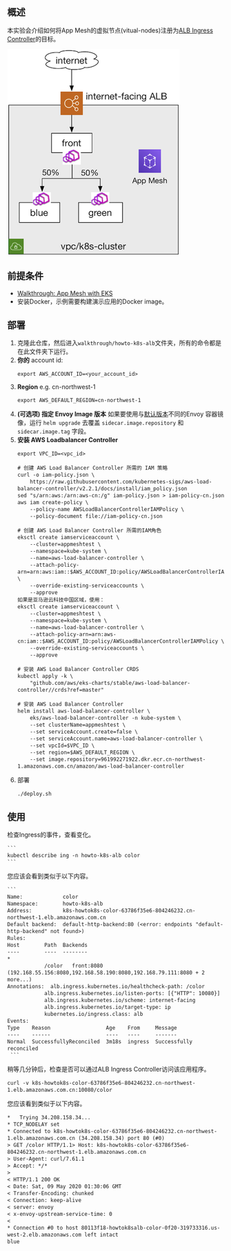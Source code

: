 ## 概述

本实验会介绍如何将App Mesh的虚拟节点(vitual-nodes)注册为[ALB Ingress Controller](https://github.com/kubernetes-sigs/aws-alb-ingress-controller)的目标。

![System Diagram](./howto-k8s-alb.png "System Diagram")

## 前提条件
- [Walkthrough: App Mesh with EKS](../eks/)
- 安装Docker，示例需要构建演示应用的Docker image。

## 部署

1. 克隆此仓库，然后进入`walkthrough/howto-k8s-alb`文件夹，所有的命令都是在此文件夹下运行。
2. **你的** account id:
    ```
    export AWS_ACCOUNT_ID=<your_account_id>
    ```
3. **Region** e.g. cn-northwest-1
    ```
    export AWS_DEFAULT_REGION=cn-northwest-1
    ```
4. **(可选项) 指定 Envoy Image 版本** 如果要使用与[默认版本](https://github.com/aws/eks-charts/tree/master/stable/appmesh-controller#configuration)不同的Envoy 容器镜像，运行 `helm upgrade` 去覆盖 `sidecar.image.repository` 和 `sidecar.image.tag` 字段。
5. **安装 AWS Loadbalancer Controller**
    ```
    export VPC_ID=<vpc_id>

    # 创建 AWS Load Balancer Controller 所需的 IAM 策略
    curl -o iam-policy.json \
        https://raw.githubusercontent.com/kubernetes-sigs/aws-load-balancer-controller/v2.2.1/docs/install/iam_policy.json
    sed "s/arn:aws:/arn:aws-cn:/g" iam-policy.json > iam-policy-cn.json
    aws iam create-policy \
        --policy-name AWSLoadBalancerControllerIAMPolicy \
        --policy-document file://iam-policy-cn.json

    # 创建 AWS Load Balancer Controller 所需的IAM角色
    eksctl create iamserviceaccount \
        --cluster=appmeshtest \
        --namespace=kube-system \
        --name=aws-load-balancer-controller \
        --attach-policy-arn=arn:aws:iam::$AWS_ACCOUNT_ID:policy/AWSLoadBalancerControllerIAMPolicy \
        --override-existing-serviceaccounts \
        --approve
    如果是亚马逊云科技中国区域，使用：
    eksctl create iamserviceaccount \
        --cluster=appmeshtest \
        --namespace=kube-system \
        --name=aws-load-balancer-controller \
        --attach-policy-arn=arn:aws-cn:iam::$AWS_ACCOUNT_ID:policy/AWSLoadBalancerControllerIAMPolicy \
        --override-existing-serviceaccounts \
        --approve

    # 安装 AWS Load Balancer Controller CRDS
    kubectl apply -k \
        "github.com/aws/eks-charts/stable/aws-load-balancer-controller//crds?ref=master"

    # 安装 AWS Load Balancer Controller
    helm install aws-load-balancer-controller \
        eks/aws-load-balancer-controller -n kube-system \
        --set clusterName=appmeshtest \
        --set serviceAccount.create=false \
        --set serviceAccount.name=aws-load-balancer-controller \
        --set vpcId=$VPC_ID \
        --set region=$AWS_DEFAULT_REGION \
        --set image.repository=961992271922.dkr.ecr.cn-northwest-1.amazonaws.com.cn/amazon/aws-load-balancer-controller
    ```
6. 部署
    ```.
    ./deploy.sh
    ```

## 使用

检查Ingress的事件，查看变化。

    ```
    kubectl describe ing -n howto-k8s-alb color
    ```

您应该会看到类似于以下内容。

    ```
    Name:             color
    Namespace:        howto-k8s-alb
    Address:          k8s-howtok8s-color-63786f35e6-804246232.cn-northwest-1.elb.amazonaws.com.cn
    Default backend:  default-http-backend:80 (<error: endpoints "default-http-backend" not found>)
    Rules:
    Host        Path  Backends
    ----        ----  --------
    *
                /color   front:8080 (192.168.55.156:8080,192.168.58.190:8080,192.168.79.111:8080 + 2 more...)
    Annotations:  alb.ingress.kubernetes.io/healthcheck-path: /color
                alb.ingress.kubernetes.io/listen-ports: [{"HTTP": 10080}]
                alb.ingress.kubernetes.io/scheme: internet-facing
                alb.ingress.kubernetes.io/target-type: ip
                kubernetes.io/ingress.class: alb
    Events:
    Type    Reason                  Age    From     Message
    ----    ------                  ----   ----     -------
    Normal  SuccessfullyReconciled  3m18s  ingress  Successfully reconciled
     ```

稍等几分钟后，检查是否可以通过ALB Ingress Controller访问该应用程序。

```
curl -v k8s-howtok8s-color-63786f35e6-804246232.cn-northwest-1.elb.amazonaws.com.cn:10080/color
```

您应该看到类似于以下内容。

```
*   Trying 34.208.158.34...
* TCP_NODELAY set
* Connected to k8s-howtok8s-color-63786f35e6-804246232.cn-northwest-1.elb.amazonaws.com.cn (34.208.158.34) port 80 (#0)
> GET /color HTTP/1.1> Host: k8s-howtok8s-color-63786f35e6-804246232.cn-northwest-1.elb.amazonaws.com.cn
> User-Agent: curl/7.61.1
> Accept: */*
>
< HTTP/1.1 200 OK
< Date: Sat, 09 May 2020 01:30:06 GMT
< Transfer-Encoding: chunked
< Connection: keep-alive
< server: envoy
< x-envoy-upstream-service-time: 0
<
* Connection #0 to host 80113f18-howtok8salb-color-0f20-319733316.us-west-2.elb.amazonaws.com left intact
blue
```
